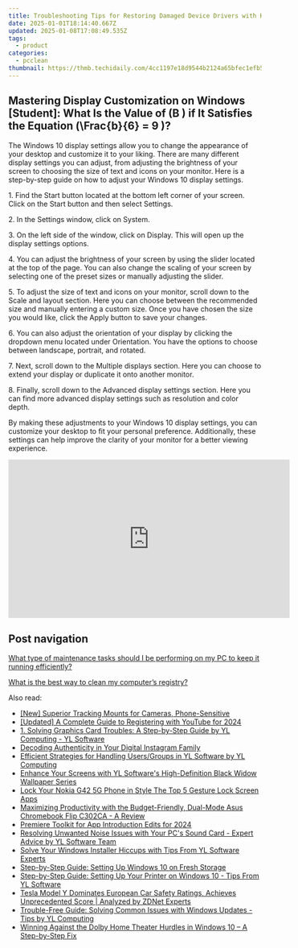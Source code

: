 ```yaml
---
title: Troubleshooting Tips for Restoring Damaged Device Drivers with Help From YL Software Experts
date: 2025-01-01T18:14:40.667Z
updated: 2025-01-08T17:08:49.535Z
tags:
  - product
categories:
  - pcclean
thumbnail: https://thmb.techidaily.com/4cc1197e18d9544b2124a65bfec1efb521b06ec232353dd58129a9184ba8b76a.jpg
---
```


## Mastering Display Customization on Windows [Student]: What Is the Value of \(B \) if It Satisfies the Equation \(\Frac{b}{6} = 9 \)?

The Windows 10 display settings allow you to change the appearance of your desktop and customize it to your liking. There are many different display settings you can adjust, from adjusting the brightness of your screen to choosing the size of text and icons on your monitor. Here is a step-by-step guide on how to adjust your Windows 10 display settings. 

1\. Find the Start button located at the bottom left corner of your screen. Click on the Start button and then select Settings.

2\. In the Settings window, click on System.

3\. On the left side of the window, click on Display. This will open up the display settings options. 

4\. You can adjust the brightness of your screen by using the slider located at the top of the page. You can also change the scaling of your screen by selecting one of the preset sizes or manually adjusting the slider.

5\. To adjust the size of text and icons on your monitor, scroll down to the Scale and layout section. Here you can choose between the recommended size and manually entering a custom size. Once you have chosen the size you would like, click the Apply button to save your changes.

6\. You can also adjust the orientation of your display by clicking the dropdown menu located under Orientation. You have the options to choose between landscape, portrait, and rotated.

7\. Next, scroll down to the Multiple displays section. Here you can choose to extend your display or duplicate it onto another monitor.

8\. Finally, scroll down to the Advanced display settings section. Here you can find more advanced display settings such as resolution and color depth. 

By making these adjustments to your Windows 10 display settings, you can customize your desktop to fit your personal preference. Additionally, these settings can help improve the clarity of your monitor for a better viewing experience.

<!-- affiliate ads begin -->
<iframe width="560" height="315" src="https://www.youtube.com/embed/58KlTPHv8dU?si=7ICagyNgrao7OkVO" title="YouTube video player" frameborder="0" allow="accelerometer; autoplay; clipboard-write; encrypted-media; gyroscope; picture-in-picture; web-share" referrerpolicy="strict-origin-when-cross-origin" allowfullscreen></iframe>
<!-- affiliate ads end -->

## Post navigation

[What type of maintenance tasks should I be performing on my PC to keep it running efficiently?](https://tools.techidaily.com/pcclean/products/)

[What is the best way to clean my computer’s registry?](https://tools.techidaily.com/pcclean/products/)

<ins class="adsbygoogle"
     style="display:block"
     data-ad-format="autorelaxed"
     data-ad-client="ca-pub-7571918770474297"
     data-ad-slot="1223367746"></ins>

<ins class="adsbygoogle"
     style="display:block"
     data-ad-client="ca-pub-7571918770474297"
     data-ad-slot="8358498916"
     data-ad-format="auto"
     data-full-width-responsive="true"></ins>

<span class="atpl-alsoreadstyle">Also read:</span>
<div><ul>
<li><a href="https://some-skills.techidaily.com/new-superior-tracking-mounts-for-cameras-phone-sensitive/"><u>[New] Superior Tracking Mounts for Cameras, Phone-Sensitive</u></a></li>
<li><a href="https://youtube-blog.techidaily.com/ed-a-complete-guide-to-registering-with-youtube-for-2024/"><u>[Updated] A Complete Guide to Registering with YouTube for 2024</u></a></li>
<li><a href="https://discover-fantastic.techidaily.com/1-solving-graphics-card-troubles-a-step-by-step-guide-by-yl-computing-yl-software/"><u>1. Solving Graphics Card Troubles: A Step-by-Step Guide by YL Computing - YL Software</u></a></li>
<li><a href="https://instagram-video-recordings.techidaily.com/decoding-authenticity-in-your-digital-instagram-family/"><u>Decoding Authenticity in Your Digital Instagram Family</u></a></li>
<li><a href="https://discover-fantastic.techidaily.com/efficient-strategies-for-handling-usersgroups-in-yl-software-by-yl-computing/"><u>Efficient Strategies for Handling Users/Groups in YL Software by YL Computing</u></a></li>
<li><a href="https://discover-fantastic.techidaily.com/enhance-your-screens-with-yl-softwares-high-definition-black-widow-wallpaper-series/"><u>Enhance Your Screens with YL Software's High-Definition Black Widow Wallpaper Series</u></a></li>
<li><a href="https://easy-unlock-android.techidaily.com/lock-your-nokia-g42-5g-phone-in-style-the-top-5-gesture-lock-screen-apps-by-drfone-android/"><u>Lock Your Nokia G42 5G Phone in Style The Top 5 Gesture Lock Screen Apps</u></a></li>
<li><a href="https://buynow-reviews.techidaily.com/maximizing-productivity-with-the-budget-friendly-dual-mode-asus-chromebook-flip-c302ca-a-review/"><u>Maximizing Productivity with the Budget-Friendly, Dual-Mode Asus Chromebook Flip C302CA - A Review</u></a></li>
<li><a href="https://article-posts.techidaily.com/premiere-toolkit-for-app-introduction-edits-for-2024/"><u>Premiere Toolkit for App Introduction Edits for 2024</u></a></li>
<li><a href="https://discover-fantastic.techidaily.com/resolving-unwanted-noise-issues-with-your-pcs-sound-card-expert-advice-by-yl-software-team/"><u>Resolving Unwanted Noise Issues with Your PC's Sound Card - Expert Advice by YL Software Team</u></a></li>
<li><a href="https://discover-fantastic.techidaily.com/solve-your-windows-installer-hiccups-with-tips-from-yl-software-experts/"><u>Solve Your Windows Installer Hiccups with Tips From YL Software Experts</u></a></li>
<li><a href="https://tech-renaissance.techidaily.com/step-by-step-guide-setting-up-windows-10-on-fresh-storage/"><u>Step-by-Step Guide: Setting Up Windows 10 on Fresh Storage</u></a></li>
<li><a href="https://discover-fantastic.techidaily.com/step-by-step-guide-setting-up-your-printer-on-windows-10-tips-from-yl-software/"><u>Step-by-Step Guide: Setting Up Your Printer on Windows 10 - Tips From YL Software</u></a></li>
<li><a href="https://hardware-tips.techidaily.com/tesla-model-y-dominates-european-car-safety-ratings-achieves-unprecedented-score-analyzed-by-zdnet-experts/"><u>Tesla Model Y Dominates European Car Safety Ratings, Achieves Unprecedented Score | Analyzed by ZDNet Experts</u></a></li>
<li><a href="https://discover-fantastic.techidaily.com/trouble-free-guide-solving-common-issues-with-windows-updates-tips-by-yl-computing/"><u>Trouble-Free Guide: Solving Common Issues with Windows Updates - Tips by YL Computing</u></a></li>
<li><a href="https://win-howtos.techidaily.com/winning-against-the-dolby-home-theater-hurdles-in-windows-10-a-step-by-step-fix/"><u>Winning Against the Dolby Home Theater Hurdles in Windows 10 – A Step-by-Step Fix</u></a></li>
</ul></div>

